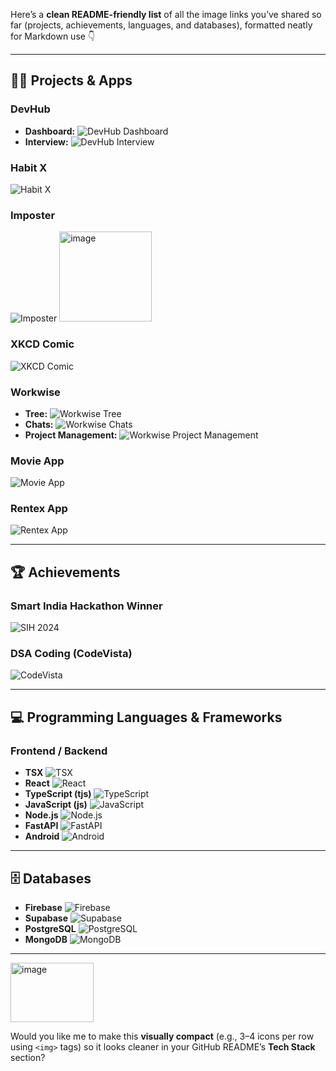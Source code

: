 Here’s a **clean README-friendly list** of all the image links you’ve shared so far (projects, achievements, languages, and databases), formatted neatly for Markdown use 👇

---

## 🧑‍💻 **Projects & Apps**

### **DevHub**

* **Dashboard:**
  ![DevHub Dashboard](https://github.com/user-attachments/assets/c875851a-683c-49b3-b847-509e3ef0c9cc)
* **Interview:**
  ![DevHub Interview](https://github.com/user-attachments/assets/0986c0cf-6b0a-4d72-b654-5f4faea76c75)

### **Habit X**

![Habit X](https://github.com/user-attachments/assets/bf4d2a65-95c5-45c8-814f-430df3c1ddae)

### **Imposter**

![Imposter](https://github.com/user-attachments/assets/2238bf9c-d69d-4338-9876-b169300dec61)
<img width="148" height="144" alt="image" src="https://github.com/user-attachments/assets/7efa815c-bce5-44e0-bbd3-0e807e1f4c71" />


### **XKCD Comic**

![XKCD Comic](https://github.com/user-attachments/assets/c5133e89-8119-4152-905c-d7eaeb5bb73c)

### **Workwise**

* **Tree:**
  ![Workwise Tree](https://github.com/user-attachments/assets/df43d035-e9fc-4e6d-84de-22ba9cf564fe)
* **Chats:**
  ![Workwise Chats](https://github.com/user-attachments/assets/cd76d20f-4a1b-4877-b640-139c92e2ed3d)
* **Project Management:**
  ![Workwise Project Management](https://github.com/user-attachments/assets/35b51b27-e5ca-4a95-95fa7f0b1e42)

### **Movie App**

![Movie App](https://github.com/user-attachments/assets/562b990c-51c0-4906-9636-b239fc9ea945)

### **Rentex App**

![Rentex App](https://github.com/user-attachments/assets/c17bb1f8-751a-4b12-982a-2e4033fd4eed)

---

## 🏆 **Achievements**

### **Smart India Hackathon Winner**

![SIH 2024](https://github.com/user-attachments/assets/7bbc55f7-84d8-4a2e-a819-703768e735f7)

### **DSA Coding (CodeVista)**

![CodeVista](https://github.com/user-attachments/assets/4ffab36d-a914-4738-a438-d841923afbd8)

---

## 💻 **Programming Languages & Frameworks**

### Frontend / Backend

* **TSX**
  ![TSX](https://github.com/user-attachments/assets/a7124a86-7219-4639-a31d-1ab267e4ca68)
* **React**
  ![React](https://github.com/user-attachments/assets/6f232619-2ad1-4331-a279-d15f31a851c1)
* **TypeScript (tjs)**
  ![TypeScript](https://github.com/user-attachments/assets/0fab158a-b4b2-4863-8b80-e92128367d3a)
* **JavaScript (js)**
  ![JavaScript](https://github.com/user-attachments/assets/2fb14bf5-286e-4d41-b9ef-5c8b45111f39)
* **Node.js**
  ![Node.js](https://github.com/user-attachments/assets/24b59d89-79df-4530-bd1c-581ef3ab833c)
* **FastAPI**
  ![FastAPI](https://github.com/user-attachments/assets/9312afce-fdb6-4c76-8c69-06d653442e55)
* **Android**
  ![Android](https://github.com/user-attachments/assets/9607e176-a6fc-4e15-a39b-b73b8b2f7654)

---

## 🗄️ **Databases**

* **Firebase**
  ![Firebase](https://github.com/user-attachments/assets/6cbf8e36-6266-455e-84b9-97f87c1dbb9e)
* **Supabase**
  ![Supabase](https://github.com/user-attachments/assets/8881c6b1-39f6-440d-9a75-a50716f0e572)
* **PostgreSQL**
  ![PostgreSQL](https://github.com/user-attachments/assets/65d9f987-d03d-4bd6-afb0-9eaf4511feb6)
* **MongoDB**
  ![MongoDB](https://github.com/user-attachments/assets/f9cbbeef-0807-4183-8235-b75862c117d5)

---

<img width="133" height="95" alt="image" src="https://github.com/user-attachments/assets/b017cb03-00c9-43ca-9604-bcbcd8090179" />


Would you like me to make this **visually compact** (e.g., 3–4 icons per row using `<img>` tags) so it looks cleaner in your GitHub README’s **Tech Stack** section?
